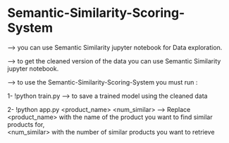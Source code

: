 # Semantic-Similarity-Scoring-System  

--> you can use Semantic Similarity jupyter notebook for Data exploration.  

--> to get the cleaned version of the data you can use Semantic Similarity jupyter notebook.  

--> to use the Semantic-Similarity-Scoring-System you must run :  

   1- !python train.py --> to save a trained model using the cleaned data  
   
   2- !python app.py <product_name> <num_similar> --> Replace <product_name> with the name of the product you want to find similar products for,   
      <num_similar> with the number of similar products you want to retrieve  
